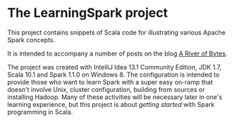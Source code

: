 # The **LearningSpark** project

This project contains snippets of Scala code for illustrating various
Apache Spark concepts.

It is intended to accompany a number of posts on the blog
[A River of Bytes](http://www.river-of-bytes.com).

The project was created with IntelliJ Idea 13.1 Community Edition,
JDK 1.7, Scala 10.1 and Spark 1.1.0 on Windows 8. The configuration is
intended to provide those who want to learn Spark with a super easy on-ramp
that doesn't involve Unix, cluster configuration, building from sources or
installing Hadoop. Many of these activities will be necessary later in one's
learning experience, but this project is about _getting started_ with
Spark programming in Scala.


